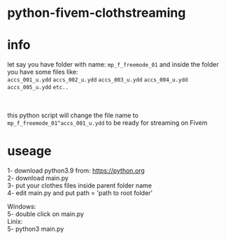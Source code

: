 # python-fivem-clothstreaming

# info
let say you have folder with name: ```mp_f_freemode_01``` and inside the folder you have some files like:<br>
```accs_001_u.ydd```
```accs_002_u.ydd```
```accs_003_u.ydd```
```accs_004_u.ydd```
```accs_005_u.ydd```
```etc.. ```

<br><br>
this python script will change the file name to ```mp_f_freemode_01^accs_001_u.ydd``` to be ready for streaming on Fivem
# useage

1- download python3.9 from: https://python.org<br>
2- download main.py<br>
3- put your clothes files inside parent folder name<br>
4- edit main.py and put path = 'path to root folder'<br>

Windows:<br>
5- double click on main.py<br>
Linix:<br>
5- python3 main.py
<br>
<br>
